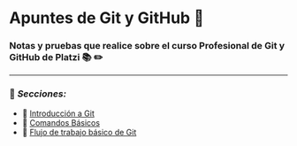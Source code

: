 # Apuntes de Git y GitHub :pushpin:

### Notas y pruebas que realice sobre el curso Profesional de Git y GitHub de Platzi :books: :pencil2:
---
### :bookmark: *Secciones:* 
- :open_file_folder: [Introducción a Git](.//Introduccion_Git//Apuntes.md)
- :open_file_folder: [Comandos Básicos](.//Comandos_Basicos//Apuntes.md)
- :open_file_folder: [Flujo de trabajo básico de Git](.//Flujo_Trabajo_Basico_Git//Apuntes.md)
